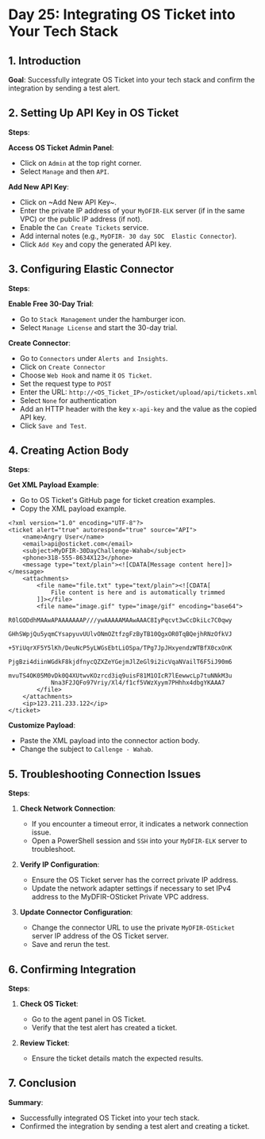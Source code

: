 # Day 25: Integrating OS Ticket into Your Tech Stack

## 1. Introduction

**Goal**: Successfully integrate OS Ticket into your tech stack and confirm the integration by sending a test alert.

## 2. Setting Up API Key in OS Ticket

**Steps**:

**Access OS Ticket Admin Panel**:

- Click on `Admin` at the top right corner.
- Select `Manage` and then `API`.

**Add New API Key**:
   
- Click on ~Add New API Key~.
- Enter the private IP address of your `MyDFIR-ELK` server (if in the same VPC) or the public IP address (if not).
- Enable the `Can Create Tickets` service.
- Add internal notes (e.g., `MyDFIR- 30 day SOC  Elastic Connector`).
- Click `Add Key` and copy the generated API key.

## 3. Configuring Elastic Connector

**Steps**:

**Enable Free 30-Day Trial**:
   
- Go to `Stack Management` under the hamburger icon.
- Select `Manage License` and start the 30-day trial.

**Create Connector**:

- Go to `Connectors` under `Alerts and Insights`.
- Click on `Create Connector`
- Choose `Web Hook` and name it `OS Ticket`.
- Set the request type to `POST`
- Enter the URL: `http://<OS_Ticket_IP>/osticket/upload/api/tickets.xml`
- Select `None` for authentication
- Add an HTTP header with the key `x-api-key` and the value as the copied API key.
- Click `Save and Test`.

## 4. Creating Action Body

**Steps**:

**Get XML Payload Example**:
 
- Go to OS Ticket's GitHub page for ticket creation examples.
- Copy the XML payload example.

```
<?xml version="1.0" encoding="UTF-8"?>
<ticket alert="true" autorespond="true" source="API">
    <name>Angry User</name>
    <email>api@osticket.com</email>
    <subject>MyDFIR-30DayChallenge-Wahab</subject>
    <phone>318-555-8634X123</phone>
    <message type="text/plain"><![CDATA[Message content here]]></message>
    <attachments>
        <file name="file.txt" type="text/plain"><![CDATA[
            File content is here and is automatically trimmed
        ]]></file>
        <file name="image.gif" type="image/gif" encoding="base64">
            R0lGODdhMAAwAPAAAAAAAP///ywAAAAAMAAwAAAC8IyPqcvt3wCcDkiLc7C0qwy
            GHhSWpjQu5yqmCYsapyuvUUlvONmOZtfzgFzByTB10QgxOR0TqBQejhRNzOfkVJ
            +5YiUqrXF5Y5lKh/DeuNcP5yLWGsEbtLiOSpa/TPg7JpJHxyendzWTBfX0cxOnK
            PjgBzi4diinWGdkF8kjdfnycQZXZeYGejmJlZeGl9i2icVqaNVailT6F5iJ90m6
            mvuTS4OK05M0vDk0Q4XUtwvKOzrcd3iq9uisF81M1OIcR7lEewwcLp7tuNNkM3u
            Nna3F2JQFo97Vriy/Xl4/f1cf5VWzXyym7PHhhx4dbgYKAAA7
        </file>
    </attachments>
    <ip>123.211.233.122</ip>
</ticket>
```

**Customize Payload**:
 
- Paste the XML payload into the connector action body.
- Change the subject to `Callenge - Wahab`.

## 5. Troubleshooting Connection Issues

**Steps**:

1. **Check Network Connection**:
    
    - If you encounter a timeout error, it indicates a network connection issue.
    - Open a PowerShell session and `SSH` into your `MyDFIR-ELK` server to troubleshoot.

2. **Verify IP Configuration**:
    
    - Ensure the OS Ticket server has the correct private IP address.
    - Update the network adapter settings if necessary to set IPv4 address to the MyDFIR-OSticket Private VPC address.

3. **Update Connector Configuration**:
    
    - Change the connector URL to use the private `MyDFIR-OSticket ` server IP address of the OS Ticket server.
    - Save and rerun the test.

## 6. Confirming Integration

**Steps**:

1. **Check OS Ticket**:
    
    - Go to the agent panel in OS Ticket.
    - Verify that the test alert has created a ticket.

2. **Review Ticket**:
    
    - Ensure the ticket details match the expected results.

## 7. Conclusion

**Summary**:

- Successfully integrated OS Ticket into your tech stack.
- Confirmed the integration by sending a test alert and creating a ticket.